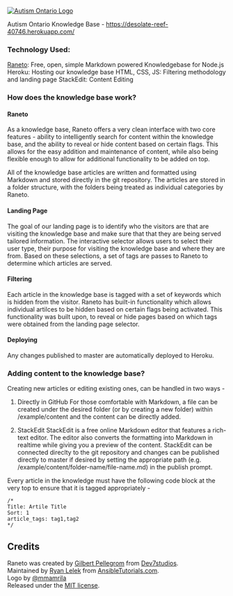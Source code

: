 [![Autism Ontario Logo](https://github.com/arelroche/autism-knowledge-base/blob/master/themes/default/public/images/AutismOntario_COL.png)](http://www.autismontario.com/)

Autism Ontario Knowledge Base - https://desolate-reef-40746.herokuapp.com/

### Technology Used:
[Raneto](http://raneto.com): Free, open, simple Markdown powered Knowledgebase for Node.js
Heroku: Hosting our knowledge base
HTML, CSS, JS: Filtering methodology and landing page
StackEdit: Content Editing

### How does the knowledge base work?
#### Raneto
As a knowledge base, Raneto offers a very clean interface with two core features - ability to intelligently search for content within the knowledge base, and the ability to reveal or hide content based on certain flags. This allows for the easy addition and maintenance of content, while also being flexible enough to allow for additional functionality to be added on top.

All of the knowledge base articles are written and formatted using Markdown and stored directly in the git repository. The articles are stored in a folder structure, with the folders being treated as individual categories by Raneto.

#### Landing Page
The goal of our landing page is to identify who the visitors are that are visiting the knowledge base and make sure that that they are being served tailored information. The interactive selector allows users to select their user type, their purpose for visiting the knowledge base and where they are from. Based on these selections, a set of tags are passes to Raneto to determine which articles are served.

#### Filtering
Each article in the knowledge base is tagged with a set of keywords which is hidden from the visitor. Raneto has built-in functionality which allows individual artilces to be hidden based on certain flags being activated. This functionality was built upon, to reveal or hide pages based on which tags were obtained from the landing page selector.

#### Deploying
Any changes published to master are automatically deployed to Heroku.

### Adding content to the knowledge base?
Creating new articles or editing existing ones, can be handled in two ways - 

1. Directly in GitHub
For those comfortable with Markdown, a file can be created under the desired folder (or by creating a new folder) within /example/content and the content can be directly added.

2. StackEdit
StackEdit is a free online Markdown editor that features a rich-text editor. The editor also converts the formatting into Markdown in realtime while giving you a preview of the content. StackEdit can be connected direclty to the git repository and changes can be published directly to master if desired by setting the appropriate path (e.g. /example/content/folder-name/file-name.md) in the publish prompt.

Every article in the knowledge must have the following code block at the very top to ensure that it is tagged appropriately -
```
/* 
Title: Artile Title
Sort: 1 
article_tags: tag1,tag2 
*/
```


Credits
-------

Raneto was created by [Gilbert Pellegrom](http://gilbert.pellegrom.me) from [Dev7studios](http://dev7studios.co).  
Maintained by [Ryan Lelek](http://www.ryanlelek.com) from [AnsibleTutorials.com](http://www.ansibletutorials.com).  
Logo by [@mmamrila](https://github.com/mmamrila)  
Released under the [MIT license](https://raw.githubusercontent.com/gilbitron/Raneto/master/LICENSE).
